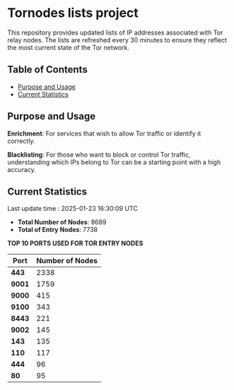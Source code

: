 # Tornodes lists project

This repository provides updated lists of IP addresses associated with Tor relay nodes. The lists are refreshed every 30 minutes to ensure they reflect the most current state of the Tor network.

## Table of Contents

- [Purpose and Usage](#purpose-and-usage)
- [Current Statistics](#current-statistics)


## Purpose and Usage

**Enrichment**: For services that wish to allow Tor traffic or identify it correctly.

**Blacklisting**: For those who want to block or control Tor traffic, understanding which IPs belong to Tor can be a starting point with a high accuracy.

## Current Statistics

Last update time : 2025-01-23 16:30:09 UTC

- **Total Number of Nodes**: 8689
- **Total of Entry Nodes**: 7738

**TOP 10 PORTS USED FOR TOR ENTRY NODES**

| **Port** | **Number of Nodes** |
|------|-----------------|
| **443**   | 2338  |
| **9001**   | 1759  |
| **9000**   | 415  |
| **9100**   | 343  |
| **8443**   | 221  |
| **9002**   | 145  |
| **143**   | 135  |
| **110**   | 117  |
| **444**   | 96  |
| **80**   | 95  |

